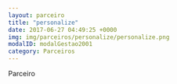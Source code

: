 ```yaml
---
layout: parceiro
title: "personalize"
date: 2017-06-27 04:49:25 +0000
img: img/parceiros/personalize/personalize.png
modalID: modalGestao2001
category: Parceiros
---
```

Parceiro